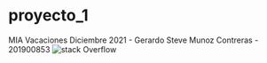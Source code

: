 # proyecto_1
MIA Vacaciones Diciembre 2021 - Gerardo Steve Munoz Contreras - 201900853
![stack Overflow](http://lmsotfy.com/so.png)
